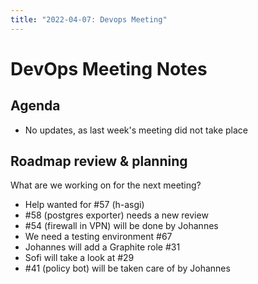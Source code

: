 ```yaml
---
title: "2022-04-07: Devops Meeting"
---
```


# DevOps Meeting Notes

## Agenda

- No updates, as last week's meeting did not take place

## Roadmap review & planning

What are we working on for the next meeting?

- Help wanted for #57 (h-asgi)
- #58 (postgres exporter) needs a new review
- #54 (firewall in VPN) will be done by Johannes
- We need a testing environment #67
- Johannes will add a Graphite role #31
- Sofi will take a look at #29
- #41 (policy bot) will be taken care of by Johannes
